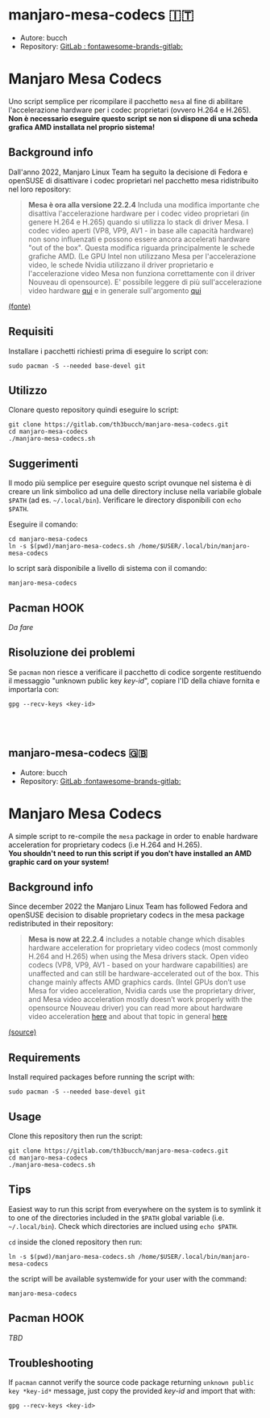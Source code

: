 # manjaro-mesa-codecs 🇮🇹

- Autore: bucch
- Repository: [GitLab : fontawesome-brands-gitlab: ](https://gitlab.com/th3bucch/manjaro-mesa-codecs)


# Manjaro Mesa Codecs

Uno script semplice per ricompilare il pacchetto `mesa` al fine di abilitare l'accelerazione hardware per i codec proprietari (ovvero H.264 e H.265).
**Non è necessario eseguire questo script se non si dispone di una scheda grafica AMD installata nel proprio sistema!**

## Background info

Dall'anno 2022, Manjaro Linux Team ha seguito la decisione di Fedora e openSUSE di disattivare i codec proprietari nel pacchetto mesa ridistribuito nel loro repository:
> **Mesa è ora alla versione 22.2.4**
>  Includa una modifica importante che disattiva l'accelerazione hardware per i codec video proprietari (in genere H.264 e H.265) quando si utilizza lo stack di driver Mesa.
>  I codec video aperti (VP8, VP9, AV1 - in base alle capacità hardware) non sono influenzati e possono essere ancora accelerati hardware "out of the box".
>  Questa modifica riguarda principalmente le schede grafiche AMD. (Le GPU Intel non utilizzano Mesa per l'accelerazione video, le schede Nvidia utilizzano il driver proprietario e l'accelerazione video Mesa non funziona correttamente con il driver Nouveau di opensource). E' possibile leggere di più sull'accelerazione video hardware [qui](https://wiki.archlinux.org/title/Hardware_video_acceleration) e in generale sull'argomento [qui](https://lists.fedoraproject.org/archives/list/devel@lists.fedoraproject.org/thread/PYUYUCM3RGTTN4Q3QZIB4VUQFI77GE5X/)

[(fonte)](https://forum.manjaro.org/t/stable-update-2022-12-06-kernels-mesa-plasma-cinnamon-nvidia-libreoffice-pipewire-virtualbox/128453)

## Requisiti
Installare i pacchetti richiesti prima di eseguire lo script con:

```
sudo pacman -S --needed base-devel git 
```

## Utilizzo

Clonare questo repository quindi eseguire lo script:

```
git clone https://gitlab.com/th3bucch/manjaro-mesa-codecs.git
cd manjaro-mesa-codecs
./manjaro-mesa-codecs.sh
```

## Suggerimenti

Il modo più semplice per eseguire questo script ovunque nel sistema è di creare un link simbolico ad una delle directory incluse nella variabile globale `$PATH` (ad es. `~/.local/bin`).
Verificare le directory disponibili con `echo $PATH`.

Eseguire il comando:
```
cd manjaro-mesa-codecs
ln -s $(pwd)/manjaro-mesa-codecs.sh /home/$USER/.local/bin/manjaro-mesa-codecs
```

lo script sarà disponibile a livello di sistema con il comando:
```
manjaro-mesa-codecs
```

## Pacman HOOK

*Da fare*

## Risoluzione dei problemi

Se `pacman` non riesce a verificare il pacchetto di codice sorgente restituendo il messaggio "unknown public key *key-id*", copiare l'ID della chiave fornita e importarla con:
```
gpg --recv-keys <key-id>
```
<br><br>


## manjaro-mesa-codecs 🇬🇧

- Autore: bucch
- Repository: [GitLab :fontawesome-brands-gitlab:](https://gitlab.com/th3bucch/manjaro-mesa-codecs)


# Manjaro Mesa Codecs

A simple script to re-compile the `mesa` package in order to enable hardware acceleration for proprietary codecs (i.e H.264 and H.265).  
**You shouldn't need to run this script if you don't have installed an AMD graphic card on your system!**

## Background info

Since december 2022 the Manjaro Linux Team has followed Fedora and openSUSE decision to disable proprietary codecs in the mesa package redistributed in their repository:
>  **Mesa is now at 22.2.4**
>    includes a notable change which disables hardware acceleration for proprietary video codecs (most commonly H.264 and H.265) when using the Mesa drivers stack.
>    Open video codecs (VP8, VP9, AV1 - based on your hardware capabilities) are unaffected and can still be hardware-accelerated out of the box.
>    This change mainly affects AMD graphics cards. (Intel GPUs don’t use Mesa for video acceleration, Nvidia cards use the proprietary driver, and Mesa video acceleration mostly doesn’t work properly with the opensource Nouveau driver) you can read more about hardware video acceleration [here](https://wiki.archlinux.org/title/Hardware_video_acceleration) and about that topic in general [here](https://lists.fedoraproject.org/archives/list/devel@lists.fedoraproject.org/thread/PYUYUCM3RGTTN4Q3QZIB4VUQFI77GE5X/)

[(source)](https://forum.manjaro.org/t/stable-update-2022-12-06-kernels-mesa-plasma-cinnamon-nvidia-libreoffice-pipewire-virtualbox/128453)

## Requirements
Install required packages before running the script with:

```
sudo pacman -S --needed base-devel git 
```

## Usage

Clone this repository then run the script:

```
git clone https://gitlab.com/th3bucch/manjaro-mesa-codecs.git
cd manjaro-mesa-codecs
./manjaro-mesa-codecs.sh
```

## Tips

Easiest way to run this script from everywhere on the system is to symlink it to one of the directories included in the `$PATH` global variable (i.e. `~/.local/bin`).
Check which directories are inclued using `echo $PATH`.

`cd` inside the cloned repository then run:
```
ln -s $(pwd)/manjaro-mesa-codecs.sh /home/$USER/.local/bin/manjaro-mesa-codecs
```

the script will be available systemwide for your user with the command:
```
manjaro-mesa-codecs
```

## Pacman HOOK

*TBD*

## Troubleshooting

If `pacman` cannot verify the source code package returning `unknown public key *key-id*` message, just copy the provided *key-id* and import that with:
```
gpg --recv-keys <key-id>
```
